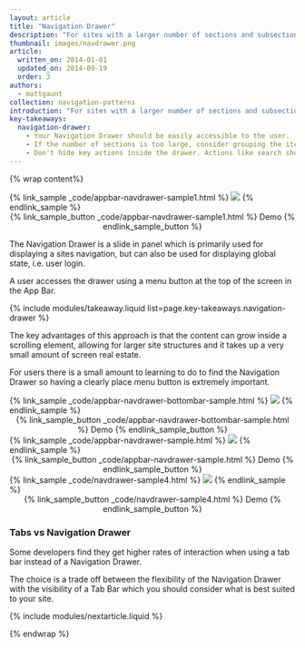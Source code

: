 ```yaml
---
layout: article
title: "Navigation Drawer"
description: "For sites with a larger number of sections and subsections the Navigation Drawer is a much better fit. It can be a scrollable off-canvas element to your site as well as be a common place for global state."
thumbnail: images/navdrawer.png
article:
  written_on: 2014-01-01
  updated_on: 2014-09-19
  order: 3
authors:
  - mattgaunt
collection: navigation-patterns
introduction: "For sites with a larger number of sections and subsections the Navigation Drawer is a much better fit. It can be a scrollable off-canvas element to your site as well as be a common place for global state."
key-takeaways:
  navigation-drawer:
    - Your Navigation Drawer should be easily accessible to the user.
    - If the number of sections is too large, consider grouping the items and expanding / contracting the groups. Avoid overwhelming your users.
    - Don't hide key actions inside the drawer. Actions like search should be prominently on the home page, not hidden in the drawer.
---
```


{% wrap content%}

<div class="g-medium--2 g-medium--last g-wide--3">
  {% link_sample _code/appbar-navdrawer-sample1.html %}
    <img src="images/navdrawer.png">
  {% endlink_sample %}

  <div style="text-align:center;">
    {% link_sample_button _code/appbar-navdrawer-sample1.html %}
      Demo
    {% endlink_sample_button %}
  </div>
</div>

<div style="clear: both;"></div>

The Navigation Drawer is a slide in panel which is primarily used for displaying a sites navigation, but can also be used for displaying global state, i.e. user login.

A user accesses the drawer using a menu button at the top of the screen in the App Bar.

{% include modules/takeaway.liquid list=page.key-takeaways.navigation-drawer %}

The key advantages of this approach is that the content can grow inside a scrolling element, allowing for larger site structures and it takes up a very small amount of screen real estate.

For users there is a small amount to learning to do to find the Navigation Drawer so having a clearly place menu button is extremely important.

<div class="g-medium--2 g-medium--last g-wide--3">

  <div class="g--third">
    {% link_sample _code/appbar-navdrawer-bottombar-sample.html %}
      <img src="images/navdrawer-alt-1.png">
    {% endlink_sample %}
    <div style="text-align:center;">
      {% link_sample_button _code/appbar-navdrawer-bottombar-sample.html %}
        Demo
      {% endlink_sample_button %}
    </div>
  </div>

  <div class="g--third">
    {% link_sample _code/appbar-navdrawer-sample.html %}
      <img src="images/navdrawer-alt-2.png">
    {% endlink_sample %}
    <div style="text-align:center;">
      {% link_sample_button _code/appbar-navdrawer-sample.html %}
        Demo
      {% endlink_sample_button %}
    </div>
  </div>

  <div class="g--third g--last">
    {% link_sample _code/navdrawer-sample4.html %}
      <img src="images/navdrawer-alt-3.png">
    {% endlink_sample %}
    <div style="text-align:center;">
      {% link_sample_button _code/navdrawer-sample4.html %}
        Demo
      {% endlink_sample_button %}
    </div>
  </div>

</div>

<div style="clear: both;"></div>

### Tabs vs Navigation Drawer

Some developers find they get higher rates of interaction when using a tab bar instead of a Navigation Drawer.

The choice is a trade off between the flexibility of the Navigation Drawer with the visibility of a Tab Bar which you should consider what is best suited to your site.

<div style="clear: both;"></div>

{% include modules/nextarticle.liquid %}

{% endwrap %}
